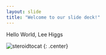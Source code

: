 ```yaml
---
layout: slide
title: "Welcome to our slide deck!"
---
```


Hello World, Lee Higgs

![steroidtocat](https://octodex.github.com/images/steroidtocat.png)
{: .center}
